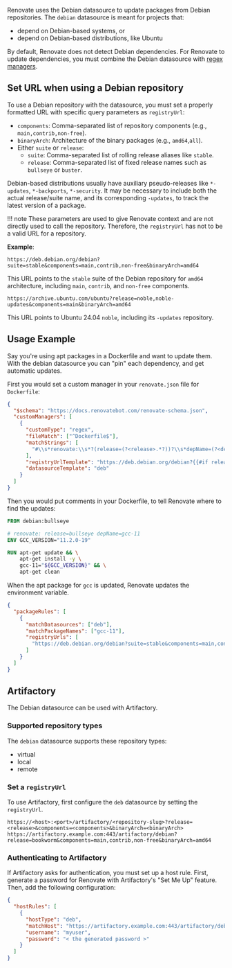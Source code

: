 Renovate uses the Debian datasource to update packages from Debian repositories.
The `debian` datasource is meant for projects that:

- depend on Debian-based systems, or
- depend on Debian-based distributions, like Ubuntu

By default, Renovate does not detect Debian dependencies.
For Renovate to update dependencies, you must combine the Debian datasource with [regex managers](../../manager/regex/index.md).

## Set URL when using a Debian repository

To use a Debian repository with the datasource, you must set a properly formatted URL with specific query parameters as `registryUrl`:

- `components`: Comma-separated list of repository components (e.g., `main,contrib,non-free`).
- `binaryArch`: Architecture of the binary packages (e.g., `amd64`,`all`).
- Either `suite` or `release`:
  - `suite`: Comma-separated list of rolling release aliases like `stable`.
  - `release`: Comma-separated list of fixed release names such as `bullseye` or `buster`.

Debian-based distributions usually have auxiliary pseudo-releases like `*-updates`, `*-backports`, `*-security`.
It may be necessary to include both the actual release/suite name, and its corresponding `-updates`, to track the latest version of a package.

<!-- prettier-ignore -->
!!! note
    These parameters are used to give Renovate context and are not directly used to call the repository.
    Therefore, the `registryUrl` has not to be a valid URL for a repository.

**Example**:

```
https://deb.debian.org/debian?suite=stable&components=main,contrib,non-free&binaryArch=amd64
```

This URL points to the `stable` suite of the Debian repository for `amd64` architecture, including `main`, `contrib`, and `non-free` components.

```
https://archive.ubuntu.com/ubuntu?release=noble,noble-updates&components=main&binaryArch=amd64
```

This URL points to Ubuntu 24.04 `noble`, including its `-updates` repository.

## Usage Example

Say you're using apt packages in a Dockerfile and want to update them.
With the debian datasource you can "pin" each dependency, and get automatic updates.

First you would set a custom manager in your `renovate.json` file for `Dockerfile`:

```json
{
  "$schema": "https://docs.renovatebot.com/renovate-schema.json",
  "customManagers": [
    {
      "customType": "regex",
      "fileMatch": ["^Dockerfile$"],
      "matchStrings": [
        "#\\s*renovate:\\s*?(release=(?<release>.*?))?\\s*depName=(?<depName>.*?)?\\sENV .*?_VERSION=\"(?<currentValue>.*)\""
      ],
      "registryUrlTemplate": "https://deb.debian.org/debian?{{#if release }}release={{release}}{{else}}suite=stable{{/if}}&components=main,contrib,non-free&binaryArch=amd64",
      "datasourceTemplate": "deb"
    }
  ]
}
```

Then you would put comments in your Dockerfile, to tell Renovate where to find the updates:

```dockerfile
FROM debian:bullseye

# renovate: release=bullseye depName=gcc-11
ENV GCC_VERSION="11.2.0-19"

RUN apt-get update && \
    apt-get install -y \
    gcc-11="${GCC_VERSION}" && \
    apt-get clean
```

When the apt package for `gcc` is updated, Renovate updates the environment variable.

```json title="Override deb registryUrl with a packageRules entry"
{
  "packageRules": [
    {
      "matchDatasources": ["deb"],
      "matchPackageNames": ["gcc-11"],
      "registryUrls": [
        "https://deb.debian.org/debian?suite=stable&components=main,contrib,non-free&binaryArch=amd64"
      ]
    }
  ]
}
```

## Artifactory

The Debian datasource can be used with Artifactory.

### Supported repository types

The `debian` datasource supports these repository types:

- virtual
- local
- remote

### Set a `registryUrl`

To use Artifactory, first configure the `deb` datasource by setting the `registryUrl`.

```title="Example of valid registryUrl format"
https://<host>:<port>/artifactory/<repository-slug>?release=<release>&components=<components>&binaryArch=<binaryArch>
https://artifactory.example.com:443/artifactory/debian?release=bookworm&components=main,contrib,non-free&binaryArch=amd64
```

### Authenticating to Artifactory

If Artifactory asks for authentication, you must set up a host rule.
First, generate a password for Renovate with Artifactory's "Set Me Up" feature.
Then, add the following configuration:

```json title="Example Artifactory host rule configuration, with username and password"
{
  "hostRules": [
    {
      "hostType": "deb",
      "matchHost": "https://artifactory.example.com:443/artifactory/debian",
      "username": "myuser",
      "password": "< the generated password >"
    }
  ]
}
```
